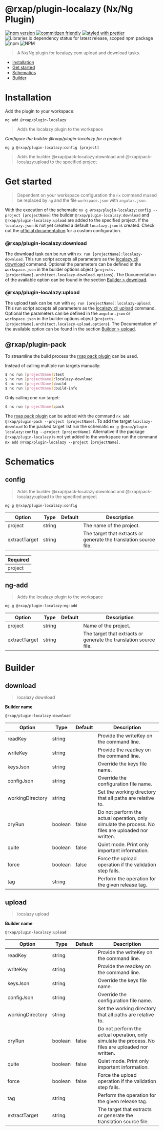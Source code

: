 @rxap/plugin-localazy (Nx/Ng Plugin)
======

[![npm version](https://img.shields.io/npm/v/@rxap/plugin-localazy?style=flat-square)](https://www.npmjs.com/package/@rxap/plugin-localazy)
[![commitizen friendly](https://img.shields.io/badge/commitizen-friendly-brightgreen.svg?style=flat-square)](https://commitizen.github.io/cz-cli/)
[![styled with prettier](https://img.shields.io/badge/styled_with-prettier-ff69b4.svg?style=flat-square)](https://github.com/prettier/prettier)
![Libraries.io dependency status for latest release, scoped npm package](https://img.shields.io/librariesio/release/npm/@rxap/plugin-localazy)
![npm](https://img.shields.io/npm/dm/@rxap/plugin-localazy)
![NPM](https://img.shields.io/npm/l/@rxap/plugin-localazy)

> A Nx/Ng plugin for localazy.com upload and download tasks.

- [Installation](#installation)
- [Get started](#get-started)
- [Schematics](#schematics)
- [Builder](#builder)

# Installation

Add the plugin to your workspace:

```
ng add @rxap/plugin-localazy
```

> Adds the localazy plugin to the workspace


*Configure the builder @rxap/plugin-localazy for a project:*

```
ng g @rxap/plugin-localazy:config [project]
```

> Adds the builder @rxap/pack-localazy:download and @rxap/pack-localazy:upload to the specified project

# Get started

> Dependent on your workspace configuration the `nx` command mused be replaced by `ng` and the file `workspace.json` with `angular.json`.

With the execution of the schematic `nx g @rxap/plugin-localazy:config --project [projectName]` the
builder `@rxap/plugin-localazy:download` and `@rxap/plugin-localazy:upload` are added to the specified project. If
the `localazy.json` is not yet created a default `localazy.json` is created. Check out
the [official documentation](https://localazy.com/docs/cli/the-basics) for a custom configuration.

### @rxap/plugin-localazy:download

The download task can be run with `nx run [projectName]:localazy-download`. This run script accepts all parameters as
the [localazy cli download](https://localazy.com/docs/cli/command-line-options#download-options) command. Optional the
parameters can be defined in the `workspace.json` in the builder options
object (`projects.[projectName].architect.localazy-download.options`). The Documentation of the available option can be
found in the section [Builder > download](#download).

### @rxap/plugin-localazy:upload

The upload task can be run with `ng run [projectName]:localazy-upload`. This run script accepts all parameters as
the [localazy cli upload](https://localazy.com/docs/cli/command-line-options#upload-options) command. Optional the
parameters can be defined in the `angular.json` or `workspace.json` in the builder options
object (`projects.[projectName].architect.localazy-upload.options`). The Documentation of the available option can be
found in the section [Builder > upload](#upload).

## @rxap/plugin-pack

To streamline the build process the [rxap pack plugin](https://www.npmjs.com/package/@rxap/plugin-pack) can be used.

Instead of calling multiple run targets manually:

```bash
$ nx run [projectName]:test
$ nx run [projectName]:localazy-download
$ nx run [projectName]:build
$ nx run [projectName]:build-info
```

Only calling one run target:

```bash
$ nx run [projectName]:pack
```

The [rxap pack plugin](https://www.npmjs.com/package/@rxap/plugin-pack) can be added with the
command `nx add @rxap/plugin-pack --project [projectName]`. To add the target `loaclazy-download` to the packed target
list run the schematic `nx g @rxap/plugin-localazy:config --project [projectName]`. Alternative if the
package `@rxap/plugin-localazy` is not yet added to the workspace run the
command `nx add @rxap/plugin-localazy --project [projectName]`.

# Schematics

## config
> Adds the builder @rxap/pack-localazy:download and @rxap/pack-localazy:upload to the specified project

```
ng g @rxap/plugin-localazy:config
```

Option | Type | Default | Description
--- | --- | --- | ---
project | string |  | The name of the project.
extractTarget | string |  | The target that extracts or generate the translation source file.

| Required |
| --- |
| project |

## ng-add
> Adds the localazy plugin to the workspace

```
ng g @rxap/plugin-localazy:ng-add
```

Option | Type | Default | Description
--- | --- | --- | ---
project | string |  | Name of the project.
extractTarget | string |  | The target that extracts or generate the translation source file.

# Builder

## download
> localazy download

**Builder name**
```
@rxap/plugin-localazy:download
```

Option | Type | Default | Description
--- | --- | --- | ---
readKey | string |  | Provide the writeKey on the command line.
writeKey | string |  | Provide the readkey on the command line.
keysJson | string |  | Override the keys file name.
configJson | string |  | Override the configuration file name.
workingDirectory | string |  | Set the working directory that all paths are relative to.
dryRun | boolean | false | Do not perform the actual operation, only simulate the process. No files are uploaded nor written.
quite | boolean | false | Quiet mode. Print only important information.
force | boolean | false | Force the upload operation if the validation step fails.
tag | string |  | Perform the operation for the given release tag.
## upload
> localazy upload

**Builder name**
```
@rxap/plugin-localazy:upload
```

Option | Type | Default | Description
--- | --- | --- | ---
readKey | string |  | Provide the writeKey on the command line.
writeKey | string |  | Provide the readkey on the command line.
keysJson | string |  | Override the keys file name.
configJson | string |  | Override the configuration file name.
workingDirectory | string |  | Set the working directory that all paths are relative to.
dryRun | boolean | false | Do not perform the actual operation, only simulate the process. No files are uploaded nor written.
quite | boolean | false | Quiet mode. Print only important information.
force | boolean | false | Force the upload operation if the validation step fails.
tag | string |  | Perform the operation for the given release tag.
extractTarget | string |  | The target that extracts or generate the translation source file.
